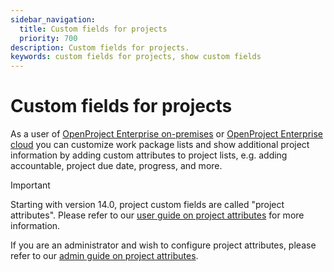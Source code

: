 ```yaml
---
sidebar_navigation:
  title: Custom fields for projects
  priority: 700
description: Custom fields for projects.
keywords: custom fields for projects, show custom fields
---
```

# Custom fields for projects

As a user of [OpenProject Enterprise on-premises](https://www.openproject.org/enterprise-edition/) or [OpenProject Enterprise cloud](https://www.openproject.org/enterprise-edition/#hosting-options) you can customize work package lists and show additional project information by adding custom attributes to project lists, e.g. adding accountable, project due date, progress, and more.

>[!IMPORTANT]
>
>Starting with version 14.0, project custom fields are called "project attributes". Please refer to our [user guide on project attributes](../../../user-guide/project-overview) for more information.
>
>If you are an administrator and wish to configure project attributes, please refer to our [admin guide on project attributes](../../projects/project-attributes).
